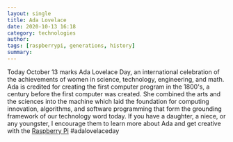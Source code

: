 ```yaml
---
layout: single 
title: Ada Lovelace
date: 2020-10-13 16:18
category: technologies 
author: 
tags: [raspberrypi, generations, history]
summary: 
---
```


Today October 13 marks Ada Lovelace Day, an international celebration of the achievements of women in science, technology, engineering, and math. Ada is credited for creating the first computer program in the 1800's, a century before the first computer was created. She combined the arts and the sciences into the machine which laid the foundation for computing innovation, algorithms, and software programming that form the grounding framework of our technology word today. If you have a daughter, a niece, or any youngster, I encourage them to learn more about Ada and get creative with the [Raspberry Pi](https://www.raspberrypi.org/blog/raspberry-pi-books-bookloversday/)  #adalovelaceday